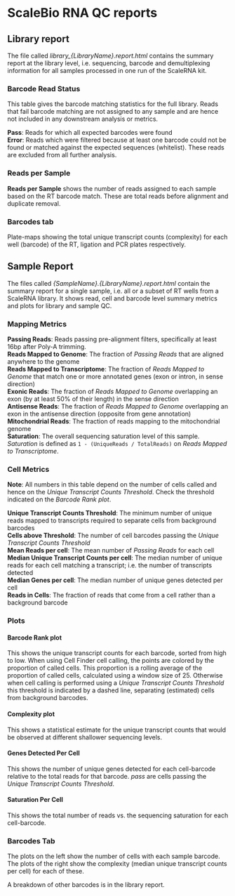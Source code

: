 # ScaleBio RNA QC reports

## Library report
The file called _library\_{LibraryName}.report.html_ contains the summary report at the library level, i.e. sequencing, barcode and demultiplexing information for all samples processed in one run of the ScaleRNA kit.

### Barcode Read Status
This table gives the barcode matching statistics for the full library. Reads that fail barcode matching are not assigned to any sample and are hence not included in any downstream analysis or metrics.
 
**Pass**: Reads for which all expected barcodes were found \
**Error**: Reads which were filtered because at least one barcode could not be found or matched against the expected sequences (whitelist). These reads are excluded from all further analysis.
  
### Reads per Sample
**Reads per Sample** shows the number of reads assigned to each sample based on the RT barcode match. These are total reads before alignment and duplicate removal.


### Barcodes tab
Plate-maps showing the total unique transcript counts (complexity) for each well (barcode) of the RT, ligation and PCR plates respectively.


## Sample Report
The files called _{SampleName}.{LibraryName}.report.html_ contain the summary report for a single sample, i.e. all or a subset of RT wells from a ScaleRNA library. It shows read, cell and barcode level summary metrics and plots for library and sample QC.

### Mapping Metrics
**Passing Reads**: Reads passing pre-alignment filters, specifically at least 16bp after Poly-A trimming. \
**Reads Mapped to Genome**: The fraction of _Passing Reads_ that are aligned anywhere to the genome \
**Reads Mapped to Transcriptome**: The fraction of _Reads Mapped to Genome_ that match one or more annotated genes (exon or intron, in sense direction) \
**Exonic Reads**: The fraction of _Reads Mapped to Genome_ overlapping an exon (by at least 50% of their length) in the sense direction \
**Antisense Reads**: The fraction of _Reads Mapped to Genome_ overlapping an exon in the antisense direction (opposite from gene annotation) \
**Mitochondrial Reads**: The fraction of reads mapping to the mitochondrial genome \
**Saturation**: The overall sequencing saturation level of this sample. _Saturation_ is defined as `1 - (UniqueReads / TotalReads)` on _Reads Mapped to Transcriptome_.


### Cell Metrics
**Note**: All numbers in this table depend on the number of cells called and hence on the _Unique Transcript Counts Threshold_. Check the threshold indicated on the _Barcode Rank plot_.

**Unique Transcript Counts Threshold**: The minimum number of unique reads mapped to transcripts required to separate cells from background barcodes \
**Cells above Threshold**: The number of cell barcodes passing the _Unique Transcript Counts Threshold_ \
**Mean Reads per cell**: The mean number of _Passing Reads_ for each cell \
**Median Unique Transcript Counts per cell**: The median number of unique reads for each cell matching a transcript; i.e. the number of transcripts detected \
**Median Genes per cell**: The median number of unique genes detected per cell \
**Reads in Cells**: The fraction of reads that come from a cell rather than a background barcode


### Plots
#### Barcode Rank plot
This shows the unique transcript counts for each barcode, sorted from high to low. When using Cell Finder cell calling, the points are colored by the proportion of called cells. This proportion is a rolling average of the proportion of called cells, calculated using a window size of 25. Otherwise when cell calling is performed using a _Unique Transcript Counts Threshold_ this threshold is indicated by a dashed line, separating (estimated) cells from background barcodes.

#### Complexity plot
This shows a statistical estimate for the unique transcript counts that would be observed at different shallower sequencing levels.

#### Genes Detected Per Cell
This shows the number of unique genes detected for each cell-barcode relative to the total reads for that barcode. _pass_ are cells passing the _Unique Transcript Counts Threshold_.

#### Saturation Per Cell
This shows the total number of reads vs. the sequencing saturation for each cell-barcode.

### Barcodes Tab
The plots on the left show the number of cells with each sample barcode. \
The plots of the right show the complexity (median unique transcript counts per cell) for each of these.

A breakdown of other barcodes is in the library report.
